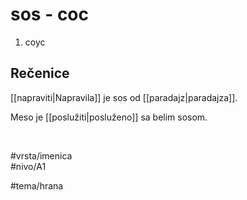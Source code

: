 # sos - сос

1. соус  

## Rečenice

[[napraviti|Napravila]] je sos od [[paradajz|paradajza]].  

Meso je [[poslužiti|posluženo]] sa belim sosom.  

<br>

#vrsta/imenica  
#nivo/A1  

#tema/hrana  
